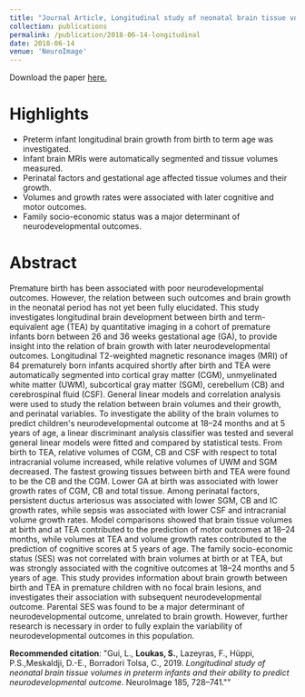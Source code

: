 ```yaml
---
title: "Journal Article, Longitudinal study of neonatal brain tissue volumes in preterm infants and their ability to predict neurodevelopmental outcome"
collection: publications
permalink: /publication/2018-06-14-longitudinal
date: 2018-06-14
venue: 'NeuroImage'
---
```


Download the paper [here.](http://seralouk.github.io/files/paper_ppi.pdf)

# Highlights
- Preterm infant longitudinal brain growth from birth to term age was investigated.
- Infant brain MRIs were automatically segmented and tissue volumes measured.
- Perinatal factors and gestational age affected tissue volumes and their growth.
- Volumes and growth rates were associated with later cognitive and motor outcomes.
- Family socio-economic status was a major determinant of neurodevelopmental outcomes.

# Abstract
Premature birth has been associated with poor neurodevelopmental outcomes. However, the relation between such outcomes and brain growth in the neonatal period has not yet been fully elucidated. This study investigates longitudinal brain development between birth and term-equivalent age (TEA) by quantitative imaging in a cohort of premature infants born between 26 and 36 weeks gestational age (GA), to provide insight into the relation of brain growth with later neurodevelopmental outcomes.
Longitudinal T2-weighted magnetic resonance images (MRI) of 84 prematurely born infants acquired shortly after birth and TEA were automatically segmented into cortical gray matter (CGM), unmyelinated white matter (UWM), subcortical gray matter (SGM), cerebellum (CB) and cerebrospinal fluid (CSF). General linear models and correlation analysis were used to study the relation between brain volumes and their growth, and perinatal variables. To investigate the ability of the brain volumes to predict children's neurodevelopmental outcome at 18–24 months and at 5 years of age, a linear discriminant analysis classifier was tested and several general linear models were fitted and compared by statistical tests.
From birth to TEA, relative volumes of CGM, CB and CSF with respect to total intracranial volume increased, while relative volumes of UWM and SGM decreased. The fastest growing tissues between birth and TEA were found to be the CB and the CGM. Lower GA at birth was associated with lower growth rates of CGM, CB and total tissue. Among perinatal factors, persistent ductus arteriosus was associated with lower SGM, CB and IC growth rates, while sepsis was associated with lower CSF and intracranial volume growth rates.
Model comparisons showed that brain tissue volumes at birth and at TEA contributed to the prediction of motor outcomes at 18–24 months, while volumes at TEA and volume growth rates contributed to the prediction of cognitive scores at 5 years of age. The family socio-economic status (SES) was not correlated with brain volumes at birth or at TEA, but was strongly associated with the cognitive outcomes at 18–24 months and 5 years of age.
This study provides information about brain growth between birth and TEA in premature children with no focal brain lesions, and investigates their association with subsequent neurodevelopmental outcome. Parental SES was found to be a major determinant of neurodevelopmental outcome, unrelated to brain growth. However, further research is necessary in order to fully explain the variability of neurodevelopmental outcomes in this population.

**Recommended citation**: "Gui, L., **Loukas, S.**, Lazeyras, F., Hüppi, P.S.,Meskaldji, D.-E., Borradori Tolsa, C., 2019. *Longitudinal
study of neonatal brain tissue volumes in preterm infants and their ability to predict neurodevelopmental outcome*. NeuroImage 185, 728–741.""